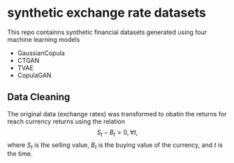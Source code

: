 # synthetic exchange rate datasets
This repo containns synthetic financial datasets generated using four machine learning models
- GaussianCopula
- CTGAN
- TVAE
- CopulaGAN 

## Data Cleaning
The original data (exchange rates) was transformed to obatin the returns for reach currency returns using the relation 
$$S_t - B_t>0, \forall t,$$ 
where $S_t$ is the selling value, $B_t$ is the buying value of the currency, and $t$ is the time.

